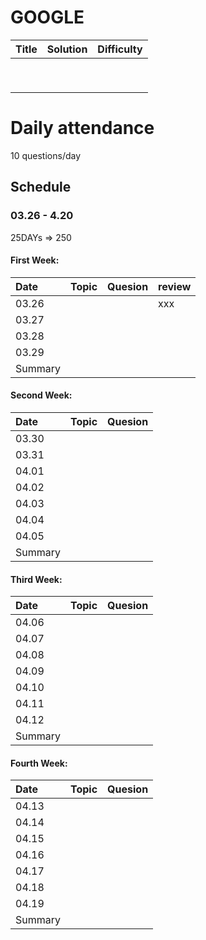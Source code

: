 # GOOGLE



| Title | Solution | Difficulty |
| ----- | :------: | :--------: |
|       |          |            |
|       |          |            |
|       |          |            |
|       |          |            |
|       |          |            |
|       |          |            |
|       |          |            |
|       |          |            |
|       |          |            |



# Daily attendance

10 questions/day

## Schedule

### 03.26 - 4.20

25DAYs => 250

#### First Week: 

| Date    | Topic | Quesion | review |
| :------ | ----- | ------- | ------ |
| 03.26   |       |         | xxx    |
| 03.27   |       |         |        |
| 03.28   |       |         |        |
| 03.29   |       |         |        |
| Summary |       |         |        |

#### Second Week: 

| Date    | Topic | Quesion |
| :------ | ----- | ------- |
| 03.30   |       |         |
| 03.31   |       |         |
| 04.01   |       |         |
| 04.02   |       |         |
| 04.03   |       |         |
| 04.04   |       |         |
| 04.05   |       |         |
| Summary |       |         |

#### Third Week: 

| Date    | Topic | Quesion |
| :------ | ----- | ------- |
| 04.06   |       |         |
| 04.07   |       |         |
| 04.08   |       |         |
| 04.09   |       |         |
| 04.10   |       |         |
| 04.11   |       |         |
| 04.12   |       |         |
| Summary |       |         |

#### Fourth Week: 

| Date    | Topic | Quesion |
| :------ | ----- | ------- |
| 04.13   |       |         |
| 04.14   |       |         |
| 04.15   |       |         |
| 04.16   |       |         |
| 04.17   |       |         |
| 04.18   |       |         |
| 04.19   |       |         |
| Summary |       |         |